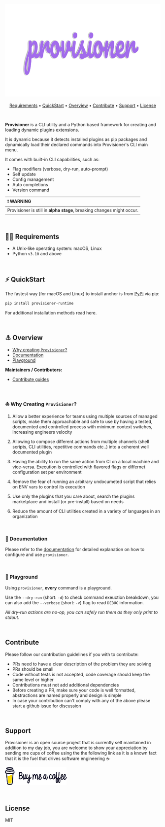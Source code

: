 <h3 align="center" id="provisioner-logo"><img src="assets/provisioner.svg" height="300"></h3>

<p align="center">
  <a href="#requirements">Requirements</a> •
  <a href="#quickstart">QuickStart</a> •
  <a href="#overview">Overview</a> •
  <a href="#contribute">Contribute</a> •
  <a href="#support">Support</a> •
  <a href="#license">License</a>
</p>
<br>

**Provisioner** is a CLI utility and a Python based framework for creating and loading dynamic plugins extensions. 

It is dynamic because it detects installed plugins as pip packages and dynamically load their declared commands into Provisioner's CLI main menu.

It comes with built-in CLI capabilities, such as:
* Flag modifiers (verbose, dry-run, auto-prompt)
* Self update 
* Config management 
* Auto completions
* Version command

| :heavy_exclamation_mark: WARNING |
| :--------------------------------------- |
| Provisioner is still in **alpha stage**, breaking changes might occur. |

<br>

<h2 id="requirements">🏴‍☠️ Requirements</h2>

- A Unix-like operating system: macOS, Linux
- Python `v3.10` and above

<br>

<h2 id="quickstart">⚡️ QuickStart</h2>

The fastest way (for macOS and Linux) to install anchor is from [PyPi](https://pypi.org/) via pip:

```bash
pip install provisioner-runtime
```

For additional installation methods read here.

<br>

<h2 id="overview">⚓️ Overview</h2>

- [Why creating `Provisioner`?](#why-creating-provisioner)
- [Documentation](#documentation)
- [Playground](#playground)

**Maintainers / Contributors:**

- [Contribute guides](https://add.contribute.guide.com)

<br>

<h3 id="why-creating-provisioner">⛵ Why Creating <code>Provisioner</code>?</h3>

1. Allow a better experience for teams using multiple sources of managed scripts, make them approachable and safe to use by having a tested, documented and controlled process with minimum context switches, increasing engineers velocity

1. Allowing to compose different actions from multiple channels (shell scripts, CLI utilities, repetitive commands etc..) into a coherent well documented plugin

1. Having the ability to run the same action from CI on a local machine and vice-versa. Execution is controlled with flavored flags or differnet configuration set per environment

1. Remove the fear of running an arbitrary undocumeted script that relies on ENV vars to control its execution

1. Use only the plugins that you care about, search the plugins marketplace and install (or pre-install) based on needs

1. Reduce the amount of CLI utilities created in a variety of languages in an organization

<br>

<h3 id="documentation">📖 Documentation</h3>

Please refer to the [documentation](http://to.be.continued.com) for detailed explanation on how to configure and use `provisioner`.


<br>

<h3 id="playground">🐳 Playground</h3>

Using `provisioner`, **every** command is a playground.

Use the `--dry-run` (short: `-d`) to check command exeuction breakdown, you can also add the `--verbose` (short: `-v`) flag to read `DEBUG` information. 

*All dry-run actions are no-op, you can safely run them as they only print to stdout.*

<br>

<h2 id="contribute">Contribute</h2>

Please follow our contribution guidelines if you with to contribute:

* PRs need to have a clear description of the problem they are solving
* PRs should be small
* Code without tests is not accepted, code coverage should keep the same level or higher
* Contributions must not add additional dependencies
* Before creating a PR, make sure your code is well formatted, abstractions are named properly and design is simple
* In case your contribution can't comply with any of the above please start a github issue for discussion

<br>

<h2 id="support">Support</h2>

Provisioner is an open source project that is currently self maintained in addition to my day job, you are welcome to show your appreciation by sending me cups of coffee using the the following link as it is a known fact that it is the fuel that drives software engineering ☕

<a href="https://www.buymeacoffee.com/ZachiNachshon" target="_blank"><img src="docs-site/site/static/docs/latest/assets/img/bmc-orig.svg" height="57" width="200" alt="Buy Me A Coffee"></a>

<br>

<h2 id="license">License</h2>

MIT

<br>
